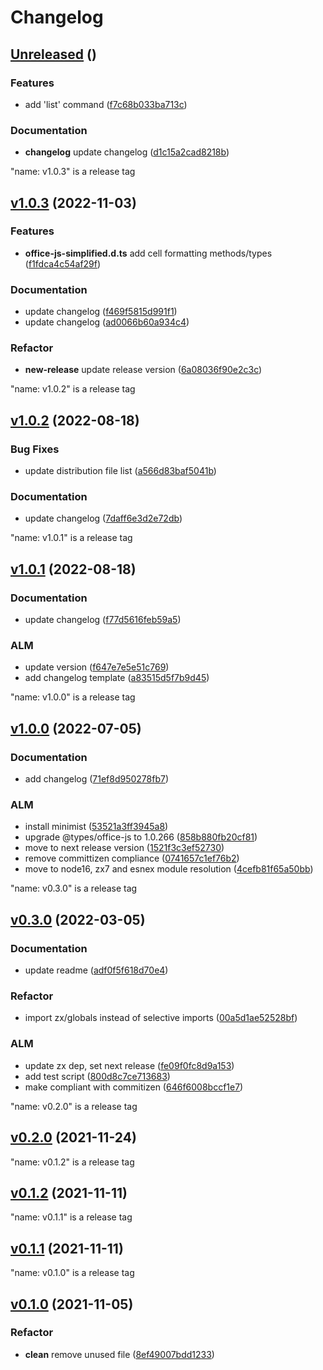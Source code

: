 # Changelog



## [Unreleased](https://gitlab.com/html-validate/html-validate/compare/Unreleased) ()

### Features

 -  add 'list' command ([f7c68b033ba713c](https://gitlab.com/html-validate/html-validate/commit/f7c68b033ba713c91927145c3a50639e18bf7675))


### Documentation

 -  **changelog**  update changelog ([d1c15a2cad8218b](https://gitlab.com/html-validate/html-validate/commit/d1c15a2cad8218b5f874a3d9d89dcaf2250b7734))




"name: v1.0.3" is a release tag

## [v1.0.3](https://gitlab.com/html-validate/html-validate/compare/v1.0.3) (2022-11-03)

### Features

 -  **office-js-simplified.d.ts**  add cell formatting methods/types ([f1fdca4c54af29f](https://gitlab.com/html-validate/html-validate/commit/f1fdca4c54af29fb03a82996c45a3fc67ee7a859))


### Documentation

 -  update changelog ([f469f5815d991f1](https://gitlab.com/html-validate/html-validate/commit/f469f5815d991f1d38bfefa00ed7898a14859009))
 -  update changelog ([ad0066b60a934c4](https://gitlab.com/html-validate/html-validate/commit/ad0066b60a934c4f7c2a58ef47b6dc8f55f8fa39))

### Refactor

 -  **new-release**  update release version ([6a08036f90e2c3c](https://gitlab.com/html-validate/html-validate/commit/6a08036f90e2c3c073c30181a53634d2216d5b67))



"name: v1.0.2" is a release tag

## [v1.0.2](https://gitlab.com/html-validate/html-validate/compare/v1.0.2) (2022-08-18)


### Bug Fixes

 -  update distribution file list ([a566d83baf5041b](https://gitlab.com/html-validate/html-validate/commit/a566d83baf5041b194cc48ad4d46e79331dafc98))

### Documentation

 -  update changelog ([7daff6e3d2e72db](https://gitlab.com/html-validate/html-validate/commit/7daff6e3d2e72db7f53654a834ddc01699cd0971))




"name: v1.0.1" is a release tag

## [v1.0.1](https://gitlab.com/html-validate/html-validate/compare/v1.0.1) (2022-08-18)



### Documentation

 -  update changelog ([f77d5616feb59a5](https://gitlab.com/html-validate/html-validate/commit/f77d5616feb59a5596b83946ddf1dd1dad87592a))


### ALM 

 -  update version ([f647e7e5e51c769](https://gitlab.com/html-validate/html-validate/commit/f647e7e5e51c7690a4035785b690a978bdb1a8a4))
 -  add changelog template ([a83515d5f7b9d45](https://gitlab.com/html-validate/html-validate/commit/a83515d5f7b9d45b38d60db20d5f0122a929ed62))


"name: v1.0.0" is a release tag

## [v1.0.0](https://gitlab.com/html-validate/html-validate/compare/v1.0.0) (2022-07-05)



### Documentation

 -  add changelog ([71ef8d950278fb7](https://gitlab.com/html-validate/html-validate/commit/71ef8d950278fb788189da9ac0a6a9701036886a))


### ALM 

 -  install minimist ([53521a3ff3945a8](https://gitlab.com/html-validate/html-validate/commit/53521a3ff3945a86ec518d6356166f1e06285380))
 -  upgrade @types/office-js to 1.0.266 ([858b880fb20cf81](https://gitlab.com/html-validate/html-validate/commit/858b880fb20cf810e46cad14431cb32bcd062170))
 -  move to next release version ([1521f3c3ef52730](https://gitlab.com/html-validate/html-validate/commit/1521f3c3ef5273084a8fa0029f57756edd4a53de))
 -  remove committizen compliance ([0741657c1ef76b2](https://gitlab.com/html-validate/html-validate/commit/0741657c1ef76b2aaed9c54b3df5810986f14ff2))
 -  move to node16, zx7 and esnex module resolution ([4cefb81f65a50bb](https://gitlab.com/html-validate/html-validate/commit/4cefb81f65a50bb9ea9039b3d6a9c6cb71c88385))


"name: v0.3.0" is a release tag

## [v0.3.0](https://gitlab.com/html-validate/html-validate/compare/v0.3.0) (2022-03-05)



### Documentation

 -  update readme ([adf0f5f618d70e4](https://gitlab.com/html-validate/html-validate/commit/adf0f5f618d70e45714ee02d195a0c107f14acac))

### Refactor

 -  import zx/globals instead of selective imports ([00a5d1ae52528bf](https://gitlab.com/html-validate/html-validate/commit/00a5d1ae52528bfe7d035b592f88885a32bd483c))

### ALM 

 -  update zx dep, set next release ([fe09f0fc8d9a153](https://gitlab.com/html-validate/html-validate/commit/fe09f0fc8d9a153396ff9a18922bdcb97ca337e6))
 -  add test script ([800d8c7ce713683](https://gitlab.com/html-validate/html-validate/commit/800d8c7ce713683a4253d505686d94a544a130d7))
 -  make compliant with commitizen ([646f6008bccf1e7](https://gitlab.com/html-validate/html-validate/commit/646f6008bccf1e7af54ca359514daead807bcfdc))


"name: v0.2.0" is a release tag

## [v0.2.0](https://gitlab.com/html-validate/html-validate/compare/v0.2.0) (2021-11-24)







"name: v0.1.2" is a release tag

## [v0.1.2](https://gitlab.com/html-validate/html-validate/compare/v0.1.2) (2021-11-11)







"name: v0.1.1" is a release tag

## [v0.1.1](https://gitlab.com/html-validate/html-validate/compare/v0.1.1) (2021-11-11)







"name: v0.1.0" is a release tag

## [v0.1.0](https://gitlab.com/html-validate/html-validate/compare/v0.1.0) (2021-11-05)




### Refactor

 -  **clean**  remove unused file ([8ef49007bdd1233](https://gitlab.com/html-validate/html-validate/commit/8ef49007bdd12333fba0faa392b736c8bccb2e0d))


